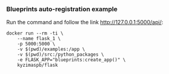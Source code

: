 
### Blueprints auto-registration example

Run the command and follow the link http://127.0.0.1:5000/api/:

```shell
docker run --rm -ti \
    --name flask_1 \
    -p 5000:5000 \
    -v $(pwd)/examples:/app \
    -v $(pwd)/src:/python_packages \
    -e FLASK_APP="blueprints:create_app()" \
    kyzimaspb/flask
```
